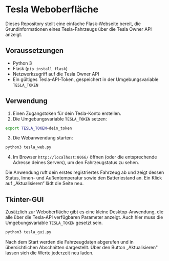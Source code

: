 # Tesla Weboberfläche

Dieses Repository stellt eine einfache Flask-Webseite bereit, die
Grundinformationen eines Tesla-Fahrzeugs über die Tesla Owner API anzeigt.

## Voraussetzungen

* Python 3
* Flask (`pip install flask`)
* Netzwerkzugriff auf die Tesla Owner API
* Ein gültiges Tesla-API-Token, gespeichert in der Umgebungsvariable
  `TESLA_TOKEN`

## Verwendung

1. Einen Zugangstoken für dein Tesla-Konto erstellen.
2. Die Umgebungsvariable `TESLA_TOKEN` setzen:

```bash
export TESLA_TOKEN=dein_token
```

3. Die Webanwendung starten:

```bash
python3 tesla_web.py
```

4. Im Browser `http://localhost:8066/` öffnen (oder die entsprechende Adresse
deines Servers), um den Fahrzeugstatus zu sehen.

Die Anwendung ruft dein erstes registriertes Fahrzeug ab und zeigt dessen
Status, Innen- und Außentemperatur sowie den Batteriestand an. 
Ein Klick auf „Aktualisieren“ lädt die Seite neu.

## Tkinter-GUI

Zusätzlich zur Weboberfläche gibt es eine kleine Desktop-Anwendung,
die alle über die Tesla-API verfügbaren Parameter anzeigt. Auch hier muss
die Umgebungsvariable `TESLA_TOKEN` gesetzt sein.

```bash
python3 tesla_gui.py
```

Nach dem Start werden die Fahrzeugdaten abgerufen und in übersichtlichen
Abschnitten dargestellt. Über den Button „Aktualisieren" lassen sich die
Werte jederzeit neu laden.
